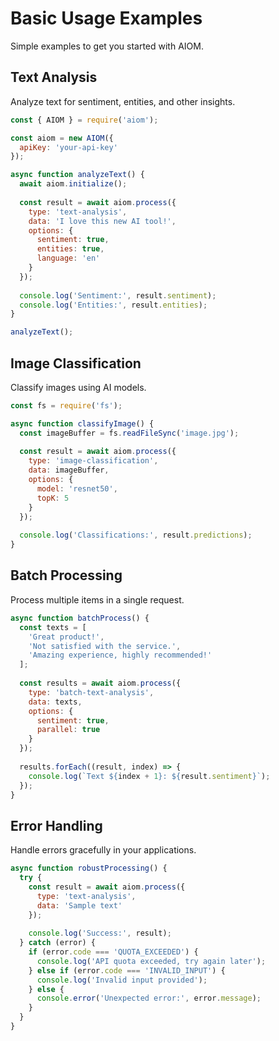 # Basic Usage Examples

Simple examples to get you started with AIOM.

## Text Analysis

Analyze text for sentiment, entities, and other insights.

```javascript
const { AIOM } = require('aiom');

const aiom = new AIOM({
  apiKey: 'your-api-key'
});

async function analyzeText() {
  await aiom.initialize();
  
  const result = await aiom.process({
    type: 'text-analysis',
    data: 'I love this new AI tool!',
    options: {
      sentiment: true,
      entities: true,
      language: 'en'
    }
  });
  
  console.log('Sentiment:', result.sentiment);
  console.log('Entities:', result.entities);
}

analyzeText();
```

## Image Classification

Classify images using AI models.

```javascript
const fs = require('fs');

async function classifyImage() {
  const imageBuffer = fs.readFileSync('image.jpg');
  
  const result = await aiom.process({
    type: 'image-classification',
    data: imageBuffer,
    options: {
      model: 'resnet50',
      topK: 5
    }
  });
  
  console.log('Classifications:', result.predictions);
}
```

## Batch Processing

Process multiple items in a single request.

```javascript
async function batchProcess() {
  const texts = [
    'Great product!',
    'Not satisfied with the service.',
    'Amazing experience, highly recommended!'
  ];
  
  const results = await aiom.process({
    type: 'batch-text-analysis',
    data: texts,
    options: {
      sentiment: true,
      parallel: true
    }
  });
  
  results.forEach((result, index) => {
    console.log(`Text ${index + 1}: ${result.sentiment}`);
  });
}
```

## Error Handling

Handle errors gracefully in your applications.

```javascript
async function robustProcessing() {
  try {
    const result = await aiom.process({
      type: 'text-analysis',
      data: 'Sample text'
    });
    
    console.log('Success:', result);
  } catch (error) {
    if (error.code === 'QUOTA_EXCEEDED') {
      console.log('API quota exceeded, try again later');
    } else if (error.code === 'INVALID_INPUT') {
      console.log('Invalid input provided');
    } else {
      console.error('Unexpected error:', error.message);
    }
  }
}
```
